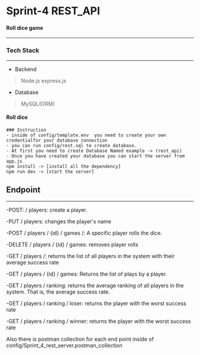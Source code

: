 # Sprint-4 REST_API
#### Roll dice game 
---

### Tech Stack
___
* Backend
 > Node.js
 >express.js
 * Database
> MySQL(ORM)
#### Roll dice
```
### Instruction
- inside of config/template.env  you need to create your own credentialfor your database connection
- you can run config/rest.sql to create database.
- At first you need to create Database Named example -> (rest_api)
- Once you have created your database you can start the server from app.js
npm install -> [install all the dependency]
npm run dev -> [start the server]

```

## Endpoint
---
-POST: / players: create a player.

-PUT / players: changes the player's name


-POST / players / {id} / games /: A specific player rolls the dice.

-DELETE / players / {id} / games: removes player rolls

-GET / players /: returns the list of all players in the system with their average success rate

-GET / players / {id} / games: Returns the list of plays by a player.

-GET / players / ranking: returns the average ranking of all players in the system. That is, the average success rate.

-GET / players / ranking / loser: returns the player with the worst success rate

-GET / players / ranking / winner: returns the player with the worst success rate

Also there is postman collection for each end point inside of config/Sprint_4_rest_server.postman_collection
